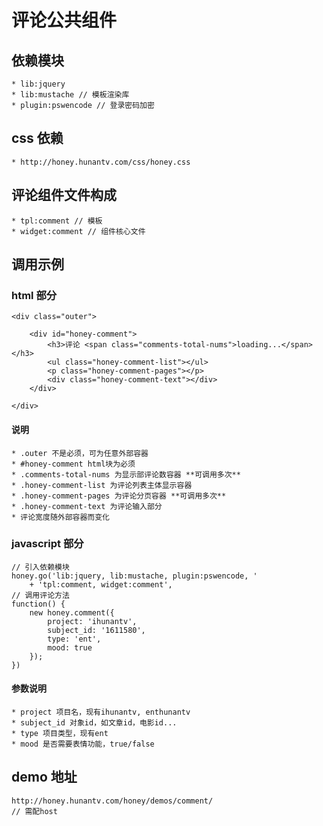 # 评论公共组件

## 依赖模块

    * lib:jquery
    * lib:mustache // 模板渲染库
    * plugin:pswencode // 登录密码加密

## css 依赖
    * http://honey.hunantv.com/css/honey.css

## 评论组件文件构成

    * tpl:comment // 模板
    * widget:comment // 组件核心文件

## 调用示例
    
### html 部分    

    <div class="outer">

        <div id="honey-comment">
            <h3>评论 <span class="comments-total-nums">loading...</span></h3> 
            <ul class="honey-comment-list"></ul>
            <p class="honey-comment-pages"></p>
            <div class="honey-comment-text"></div>
        </div>

    </div>

#### 说明
    * .outer 不是必须，可为任意外部容器
    * #honey-comment html块为必须
    * .comments-total-nums 为显示部评论数容器 **可调用多次**
    * .honey-comment-list 为评论列表主体显示容器
    * .honey-comment-pages 为评论分页容器 **可调用多次**  
    * .honey-comment-text 为评论输入部分
    * 评论宽度随外部容器而变化
    
### javascript 部分    
    
    // 引入依赖模块
    honey.go('lib:jquery, lib:mustache, plugin:pswencode, '
        + 'tpl:comment, widget:comment', 
    // 调用评论方法
    function() {
        new honey.comment({
            project: 'ihunantv',
            subject_id: '1611580',
            type: 'ent',
            mood: true
        }); 
    })

#### 参数说明
    * project 项目名，现有ihunantv, enthunantv
    * subject_id 对象id，如文章id，电影id...
    * type 项目类型，现有ent
    * mood 是否需要表情功能，true/false

## demo 地址
    
    http://honey.hunantv.com/honey/demos/comment/
    // 需配host
